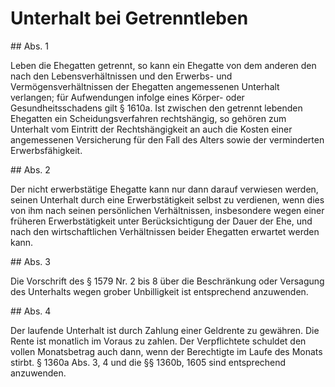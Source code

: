 # Unterhalt bei Getrenntleben



\#\# Abs. 1

 Leben die Ehegatten getrennt, so kann ein Ehegatte von dem anderen den nach den Lebensverhältnissen und den Erwerbs\- und Vermögensverhältnissen der Ehegatten angemessenen Unterhalt verlangen; für Aufwendungen infolge eines Körper\- oder Gesundheitsschadens gilt § 1610a. Ist zwischen den getrennt lebenden Ehegatten ein Scheidungsverfahren rechtshängig, so gehören zum Unterhalt vom Eintritt der Rechtshängigkeit an auch die Kosten einer angemessenen Versicherung für den Fall des Alters sowie der verminderten Erwerbsfähigkeit.

\#\# Abs. 2

 Der nicht erwerbstätige Ehegatte kann nur dann darauf verwiesen werden, seinen Unterhalt durch eine Erwerbstätigkeit selbst zu verdienen, wenn dies von ihm nach seinen persönlichen Verhältnissen, insbesondere wegen einer früheren Erwerbstätigkeit unter Berücksichtigung der Dauer der Ehe, und nach den wirtschaftlichen Verhältnissen beider Ehegatten erwartet werden kann.

\#\# Abs. 3

 Die Vorschrift des § 1579 Nr. 2 bis 8 über die Beschränkung oder Versagung des Unterhalts wegen grober Unbilligkeit ist entsprechend anzuwenden.

\#\# Abs. 4

 Der laufende Unterhalt ist durch Zahlung einer Geldrente zu gewähren. Die Rente ist monatlich im Voraus zu zahlen. Der Verpflichtete schuldet den vollen Monatsbetrag auch dann, wenn der Berechtigte im Laufe des Monats stirbt. § 1360a Abs. 3, 4 und die §§ 1360b, 1605 sind entsprechend anzuwenden. 

